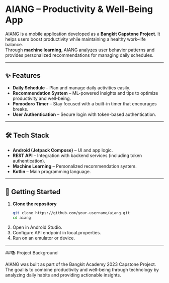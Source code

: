 # AIANG – Productivity & Well-Being App  

AIANG is a mobile application developed as a **Bangkit Capstone Project**. It helps users boost productivity while maintaining a healthy work–life balance.  
Through **machine learning**, AIANG analyzes user behavior patterns and provides personalized recommendations for managing daily schedules.

---

## ✨ Features  

- **Daily Schedule** – Plan and manage daily activities easily.  
- **Recommendation System** – ML-powered insights and tips to optimize productivity and well-being.  
- **Pomodoro Timer** – Stay focused with a built-in timer that encourages breaks.  
- **User Authentication** – Secure login with token-based authentication.  

---

## 🛠 Tech Stack  

- **Android (Jetpack Compose)** – UI and app logic.  
- **REST API** – Integration with backend services (including token authentication).  
- **Machine Learning** – Personalized recommendation system.  
- **Kotlin** – Main programming language.  

---

## 🚀 Getting Started  

1. **Clone the repository**  
   ```bash
   git clone https://github.com/your-username/aiang.git
   cd aiang
   ```
2. Open in Android Studio.
3. Configure API endpoint in local.properties.
4. Run on an emulator or device.

---

##📚 Project Background

AIANG was built as part of the Bangkit Academy 2023 Capstone Project. The goal is to combine productivity and well-being through technology by analyzing daily habits and providing actionable insights.
